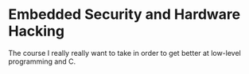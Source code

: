 # Embedded Security and Hardware Hacking
The course I really really want to take in order to get better at low-level programming and C.